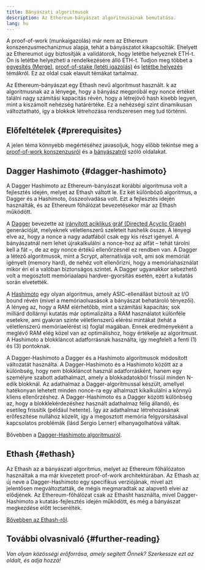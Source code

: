 ```yaml
---
title: Bányászati algoritmusok
description: Az Ethereum-bányászat algoritmusainak bemutatása.
lang: hu
---
```


<InfoBanner emoji=":wave:">
A proof-of-work (munkaigazolás) már nem az Ethereum konszenzusmechanizmus alapja, tehát a bányászatot kikapcsolták. Ehelyett az Ethereumot úgy biztosítják a validátorok, hogy letétbe helyeznek ETH-t. Ön is letétbe helyezheti a rendelkezésére álló ETH-t. Tudjon meg többet a <a href='/roadmap/merge/'>egyesítés (Merge)</a>, <a href='/developers/docs/consensus-mechanisms/pos/'>proof-of-stake (letéti igazolás)</a> és <a href='/staking/'>letétbe helyezés</a> témákról. Ez az oldal csak elavult témákat tartalmaz.
</InfoBanner>

Az Ethereum-bányászat egy Ethash nevű algoritmust használt. k az algoritmusnak az a lényege, hogy a bányász megpróbál egy nonce értéket találni nagy számítási kapacitás révén, hogy a létrejövő hash kisebb legyen, mint a kiszámolt nehézség határértéke. Ez a nehézségi szint dinamikusan változtatható, így a blokkok létrehozása rendszeresen meg tud történni.

## Előfeltételek {#prerequisites}

A jelen téma könnyebb megértéséhez javasoljuk, hogy előbb tekintse meg a [proof-of-work konszenzusról](/developers/docs/consensus-mechanisms/pow) és a [bányászatról](/developers/docs/consensus-mechanisms/pow/mining) szóló oldalakat.

## Dagger Hashimoto {#dagger-hashimoto}

A Dagger Hashimoto az Ethereum-bányászat korábbi algoritmusa volt a fejlesztés idején, melyet az Ethash váltott le. Ez két különböző algoritmus, a Dagger és a Hashimoto, összeolvadása volt. Ezt a fejlesztés idején használták, és az Ethereum főhálózat bevezetésekor már az Ethash működött.

A [Dagger](http://www.hashcash.org/papers/dagger.html) bevezette az [irányított aciklikus gráf (Directed Acyclic Graph)](https://en.wikipedia.org/wiki/Directed_acyclic_graph) generációját, melyeknek véletlenszerű szeleteit hashelik össze. A lényegi elve az, hogy a nonce a nagy adatfából csak egy kis részt igényel. A bányászatnál nem lehet újrakalkulálni a nonce-hoz az alfát – tehát tárolni kell a fát –, de az egy nonce értékű ellenőrzésnél ez rendben van. A Dagger a létező algoritmusok, mint a Scrypt, alternatívája volt, ami sok memóriát igényelt (memory hard), de nehéz volt ellenőrizni, hogy a memóriahasználat mikor éri el a valóban biztonságos szintet. A Dagger ugyanakkor sebezhető volt a megosztott memóriaalapú hardver-gyorsítás esetén, ezért a kutatás során elvetették.

A [Hashimoto](http://diyhpl.us/%7Ebryan/papers2/bitcoin/meh/hashimoto.pdf) egy olyan algoritmus, amely ASIC-ellenállást biztosít az I/O bound révén (mivel a memóriaolvasások a bányászat behatároló tényezői). A lényeg az, hogy a RAM elérhetőbb, mint a számítási kapacitás; sok milliárd dollárnyi kutatás már optimalizálta a RAM használatot különféle esetekre, ami gyakran szinte véletlenszerű elérési mintákat (tehát a véletlenszerű memóriaelérést is) foglal magában. Ennek eredményeként a meglévő RAM elég közel van az optimálishoz, hogy értékelje az algoritmust. A Hashimoto a blokkláncot adatforrásnak használta, így megfelelt a fenti (1) és (3) pontoknak.

A Dagger-Hashimoto a Dagger és a Hashimoto algoritmusok módosított változatát használta. A Dagger-Hashimoto és a Hashimoto között az a különbség, hogy nem blokkláncot használ adatforrásként, hanem egy személyre szabott adathalmazt, amely a blokkadatokból frissül minden N-edik blokknál. Az adathalmaz a Dagger-algoritmussal készült, amellyel hatékonyan lehetett minden nonce-ra egy alhalmazt kikalkulálni a könnyű kliens ellenőrzéshez. A Dagger-Hashimoto és a Dagger közötti különbség az, hogy a blokklekérdezéshez használt adathalmaz félig állandó, és esetileg frissítik (például hetente). Így az adathalmaz létrehozásának erőfeszítése nullához közelít, így a megosztott memória felgyorsításával kapcsolatos problémák (lásd Sergio Lerner) elhanyagolhatóvá váltak.

Bővebben a [Dagger-Hashimoto algoritmusról](/developers/docs/consensus-mechanisms/pow/mining/mining-algorithms/dagger-hashimoto).

## Ethash {#ethash}

Az Ethash az a bányászati algoritmus, melyet az Ethereum főhálózaton használtak a ma már kivezetett proof-of-work architektúrában. Az Ethash az új neve a Dagger-Hashimoto egy specifikus verziójának, mivel azt jelentősen megváltoztatták, de mégis megmaradtak az alapvető elvei az elődjének. Az Ethereum-főhálózat csak az Ethasht használta, mivel Dagger-Hashimoto a kutatás-fejlesztés idején működött, és még a bányászat megkezdése előtt lecserélték.

[Bővebben az Ethash-ről](/developers/docs/consensus-mechanisms/pow/mining/mining-algorithms/ethash).

## További olvasnivaló {#further-reading}

_Van olyan közösségi erőforrása, amely segített Önnek? Szerkessze ezt az oldalt, és adja hozzá!_
